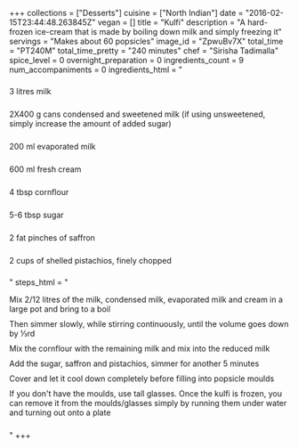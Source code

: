 +++
collections = ["Desserts"]
cuisine = ["North Indian"]
date = "2016-02-15T23:44:48.263845Z"
vegan = []
title = "Kulfi"
description = "A hard-frozen ice-cream that is made by boiling down milk and simply freezing it"
servings = "Makes about 60 popsicles"
image_id = "ZpwuBv7X"
total_time = "PT240M"
total_time_pretty = "240 minutes"
chef = "Sirisha Tadimalla"
spice_level = 0
overnight_preparation = 0
ingredients_count = 9
num_accompaniments = 0
ingredients_html = "<ul style='padding-left: 0; list-style: none;'><li itemprop='recipeIngredient' style='margin: 8px 0px;padding: 8px 0px;'>3 litres milk</li><li itemprop='recipeIngredient' style='margin: 8px 0px;padding: 8px 0px;'>2X400 g cans condensed and sweetened milk (if using unsweetened, simply increase the amount of added sugar)</li><li itemprop='recipeIngredient' style='margin: 8px 0px;padding: 8px 0px;'>200 ml evaporated milk</li><li itemprop='recipeIngredient' style='margin: 8px 0px;padding: 8px 0px;'>600 ml fresh cream</li><li itemprop='recipeIngredient' style='margin: 8px 0px;padding: 8px 0px;'>4 tbsp cornflour</li><li itemprop='recipeIngredient' style='margin: 8px 0px;padding: 8px 0px;'>5-6 tbsp sugar</li><li itemprop='recipeIngredient' style='margin: 8px 0px;padding: 8px 0px;'>2 fat pinches of saffron</li><li itemprop='recipeIngredient' style='margin: 8px 0px;padding: 8px 0px;'>2 cups of shelled pistachios, finely chopped</li></ul>"
steps_html = "<ol style='list-style: none inside; padding-left: 0px;'><li style='padding-bottom: 10px;'><i class='step-track-icon fa fa-square-o'></i><span class='step-text' itemprop='recipeInstructions'>Mix 2/12 litres of the milk, condensed milk, evaporated milk and cream in a large pot and bring to a boil</span></li><li style='padding-bottom: 10px;'><i class='step-track-icon fa fa-square-o'></i><span class='step-text' itemprop='recipeInstructions'>Then simmer slowly, while stirring continuously, until the volume goes down by ⅓rd</span></li><li style='padding-bottom: 10px;'><i class='step-track-icon fa fa-square-o'></i><span class='step-text' itemprop='recipeInstructions'>Mix the cornflour with the remaining milk and mix into the reduced milk</span></li><li style='padding-bottom: 10px;'><i class='step-track-icon fa fa-square-o'></i><span class='step-text' itemprop='recipeInstructions'>Add the sugar, saffron and pistachios, simmer for another 5 minutes</span></li><li style='padding-bottom: 10px;'><i class='step-track-icon fa fa-square-o'></i><span class='step-text' itemprop='recipeInstructions'>Cover and let it cool down completely before filling into popsicle moulds</span></li><li style='padding-bottom: 10px;'><i class='step-track-icon fa fa-square-o'></i><span class='step-text' itemprop='recipeInstructions'>If you don't have the moulds, use tall glasses. Once the kulfi is frozen, you can remove it from the moulds/glasses simply by running them under water and turning out onto a plate</span></li></ol>"
+++
